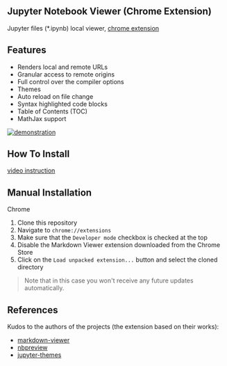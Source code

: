 
## Jupyter Notebook Viewer (Chrome Extension)

Jupyter files (*.ipynb) local viewer, [chrome extension](https://chrome.google.com/webstore/detail/jupyter-notebook-viewer/ocabfdicbcamoonfhalkdojedklfcjmf?hl=en)

## Features

* Renders local and remote URLs
* Granular access to remote origins
* Full control over the compiler options
* Themes
* Auto reload on file change
* Syntax highlighted code blocks
* Table of Contents (TOC)
* MathJax support

[![demonstration](http://img.youtube.com/vi/x0nYGZDbEoY/0.jpg)](https://www.youtube.com/watch?v=x0nYGZDbEoY "demonstration")

## How To Install
[video instruction](https://www.youtube.com/watch?v=izGeP2wyOIk)

## Manual Installation

Chrome

1. Clone this repository
2. Navigate to `chrome://extensions`
3. Make sure that the `Developer mode` checkbox is checked at the top
4. Disable the Markdown Viewer extension downloaded from the Chrome Store
5. Click on the `Load unpacked extension...` button and select the cloned directory

> Note that in this case you won't receive any future updates automatically.

## References

Kudos to the authors of the projects (the extension based on their works):

* [markdown-viewer](https://github.com/simov/markdown-viewer)
* [nbpreview](https://github.com/jsvine/nbpreview)
* [jupyter-themes](https://github.com/dunovank/jupyter-themes)
